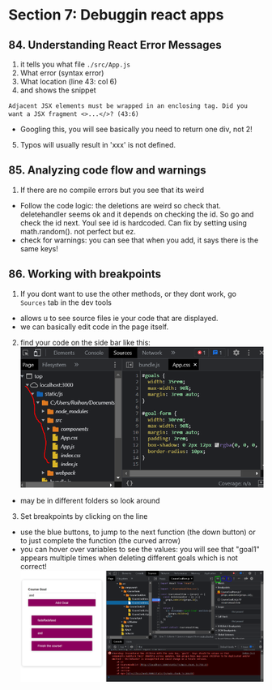 # Section 7: Debuggin react apps

## 84. Understanding React Error Messages
1. it tells you what file `./src/App.js`
2. What error (syntax error)
3. What location (line 43: col 6)
4. and shows the snippet
```
Adjacent JSX elements must be wrapped in an enclosing tag. Did you want a JSX fragment <>...</>? (43:6)
```
  - Googling this, you will see basically you need to return one div, not 2!


5. Typos will usually result in 'xxx' is not defined.


## 85. Analyzing code flow and warnings
1. If there are no compile errors but you see that its weird
  - Follow the code logic: the deletions are weird so check that. deletehandler seems ok and it depends on checking the id. So go and check the id next. Youl see id is hardcoded. Can fix by setting using math.random(). not perfect but ez.
  - check for warnings: you can see that when you add, it says there is the same keys!

## 86. Working with breakpoints
1. If you dont want to use the other methods, or they dont work, go `Sources` tab in the dev tools
  - allows u to see source files ie your code that are displayed. 
  - we can basically edit code in the page itself.

2. find your code on the side bar like this:
![your file location](https://github.com/Raihan9797/react-complete-guide/blob/07-debugging-react-apps/07-debugging-react-apps/images/Capture.PNG)
  - may be in different folders so look around

3. Set breakpoints by clicking on the line
  - use the blue buttons, to jump to the next function (the down button) or to just complete the function (the curved arrow)
  - you can hover over variables to see the values: you will see that "goal1" appears multiple times when deleting different goals which is not correct!
![your file location](https://github.com/Raihan9797/react-complete-guide/blob/07-debugging-react-apps/07-debugging-react-apps/images/breakpoints.PNG)

